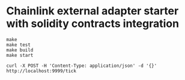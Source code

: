 # Chainlink external adapter starter with solidity contracts integration

````
make
make test
make build
make start
````


``curl -X POST -H 'Content-Type: application/json' -d '{}' http://localhost:9999/tick``

